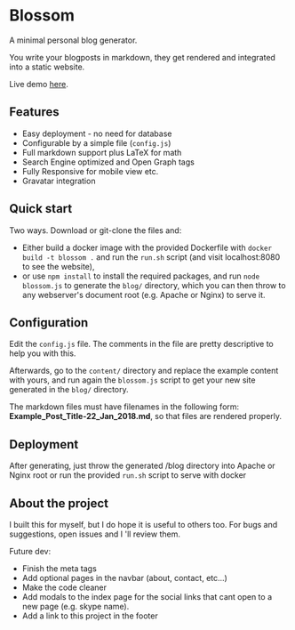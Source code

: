 # Blossom

A minimal personal blog generator.

You write your blogposts in markdown, they get rendered and integrated into a static website.

Live demo [here](https://nickgavalas.com).

## Features

- Easy deployment - no need for database
- Configurable by a simple file (`config.js`)
- Full markdown support plus LaTeX for math
- Search Engine optimized and Open Graph tags
- Fully Responsive for mobile view etc.
- Gravatar integration

## Quick start
Two ways. Download or git-clone the files and:
 - Either build a docker image with the provided Dockerfile with `docker build -t blossom .` and run the `run.sh` script (and visit localhost:8080 to see the website),
 - or use `npm install` to install the required packages, and run `node blossom.js` to generate the `blog/` directory, which you can then throw to any webserver's document root (e.g. Apache or Nginx) to serve it.

## Configuration

Edit the `config.js` file. The comments in the file are pretty descriptive to help you with this. 

Afterwards, go to the `content/` directory and replace the example content with yours, and run again the `blossom.js` script to get your new site generated in the `blog/` directory.

The markdown files must have filenames in the following form: __Example_Post_Title-22_Jan_2018.md__, so that files are rendered properly.

## Deployment

After generating, just throw the generated /blog directory into Apache or Nginx root or run the provided `run.sh` script to serve with docker

## About the project

I built this for myself, but I do hope it is useful to others too. For bugs and suggestions, open issues and I 'll review them.

Future dev:
- Finish the meta tags
- Add optional pages in the navbar (about, contact, etc...)
- Make the code cleaner
- Add modals to the index page for the social links that cant open to a new page (e.g. skype name).
- Add a link to this project in the footer
